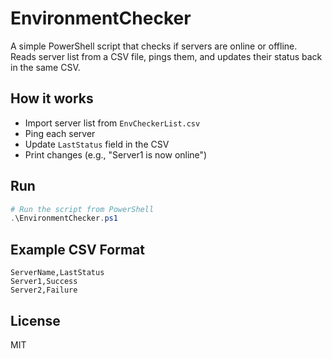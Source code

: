 # EnvironmentChecker

A simple PowerShell script that checks if servers are online or offline.  
Reads server list from a CSV file, pings them, and updates their status back in the same CSV.

## How it works
- Import server list from `EnvCheckerList.csv`
- Ping each server
- Update `LastStatus` field in the CSV
- Print changes (e.g., "Server1 is now online")

## Run
```powershell
# Run the script from PowerShell
.\EnvironmentChecker.ps1
```
## Example CSV Format
```csv
ServerName,LastStatus
Server1,Success
Server2,Failure
```
## License
MIT